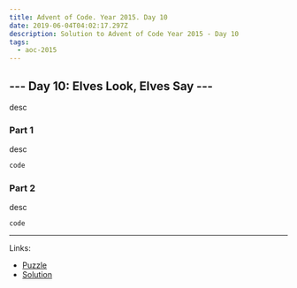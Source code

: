 ```yaml
---
title: Advent of Code. Year 2015. Day 10
date: 2019-06-04T04:02:17.297Z
description: Solution to Advent of Code Year 2015 - Day 10
tags:
  - aoc-2015
---
```

## --- Day 10: Elves Look, Elves Say ---

desc

### Part 1

desc

```csharp
code
```

### Part 2

desc

```csharp{7}
code
```

- - -

Links:
* [Puzzle](https://adventofcode.com/2015/day/10)
* [Solution](https://github.com/PDmatrix/advent-of-code/tree/master/CSharp/Solutions/2015/10)
